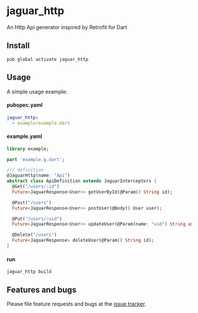 # jaguar_http

An Http Api generator inspired by Retrofit for Dart

## Install

`pub global activate jaguar_http`

## Usage

A simple usage example:

#### pubspec.yaml

```yaml
jaguar_http:
  - example/example.dart
```

#### example.yaml

```dart
library example;

part 'example.g.dart';

/// definition
@JaguarHttp(name: "Api")
abstract class ApiDefinition extends JaguarInterceptors {
  @Get("/users/:id")
  Future<JaguarResponse<User>> getUserById(@Param() String id);

  @Post("/users")
  Future<JaguarResponse<User>> postUser(@Body() User user);

  @Put("/users/:uid")
  Future<JaguarResponse<User>> updateUser(@Param(name: "uid") String userId, @Body() User user);

  @Delete("/users")
  Future<JaguarResponse> deleteUser(@Param() String id);
}
```


#### run
`jaguar_http build`

## Features and bugs

Please file feature requests and bugs at the [issue tracker][tracker].

[tracker]: http://example.com/issues/replaceme
